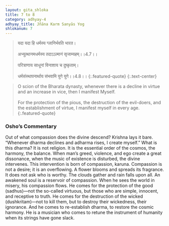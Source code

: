 ```yaml
---
layout: gita_shloka
title: 7 to 8
category: adhyay-4
adhyay_title: Jñāna Karm Sanyās Yog
shlokanum: 7
---
```


> यदा यदा हि धर्मस्य ग्लानिर्भवति भारत।<br><br>अभ्युत्थानमधर्मस्य तदाऽऽत्मानं सृजाम्यहम्।।4.7।।<br><br>परित्राणाय साधूनां विनाशाय च दुष्कृताम्।<br><br>धर्मसंस्थापनार्थाय संभवामि युगे युगे।।4.8।।
{:.featured-quote} 
{:.text-center}

> O scion of the Bharata dynasty, whenever there is a decline in virtue and an increase in vice, then I manifest Myself.<br><br>For the protection of the pious, the destruction of the evil-doers, and the establishment of virtue, I manifest myself in every age.
{:.featured-quote}

### Osho’s Commentary
Out of what compassion does the divine descend? Krishna lays it bare. “Whenever dharma declines and adharma rises, I create myself.”
What is this dharma? It is not religion. It is the essential order of the cosmos, the harmony, the balance. When man’s greed, violence, and ego create a great dissonance, when the music of existence is disturbed, the divine intervenes.
This intervention is born of compassion, karuna. Compassion is not a desire; it is an overflowing. A flower blooms and spreads its fragrance. It does not ask who is worthy. The clouds gather and rain falls upon all. An awakened soul is a reservoir of compassion. When he sees the world in misery, his compassion flows.
He comes for the protection of the good (sadhus)—not the so-called virtuous, but those who are simple, innocent, and receptive to truth. He comes for the destruction of the wicked (dushkritam)—not to kill them, but to destroy their wickedness, their ignorance. And he comes to re-establish dharma, to restore the cosmic harmony. He is a musician who comes to retune the instrument of humanity when its strings have gone slack.
